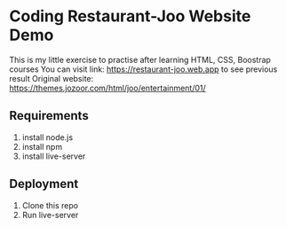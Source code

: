 # Coding Restaurant-Joo Website Demo
This is my little exercise to practise after learning HTML, CSS, Boostrap courses
You can visit link: https://restaurant-joo.web.app to see previous result
Original website: https://themes.jozoor.com/html/joo/entertainment/01/
 
## Requirements
1. install node.js
2. install npm
3. install live-server

## Deployment
1. Clone this repo
2. Run live-server